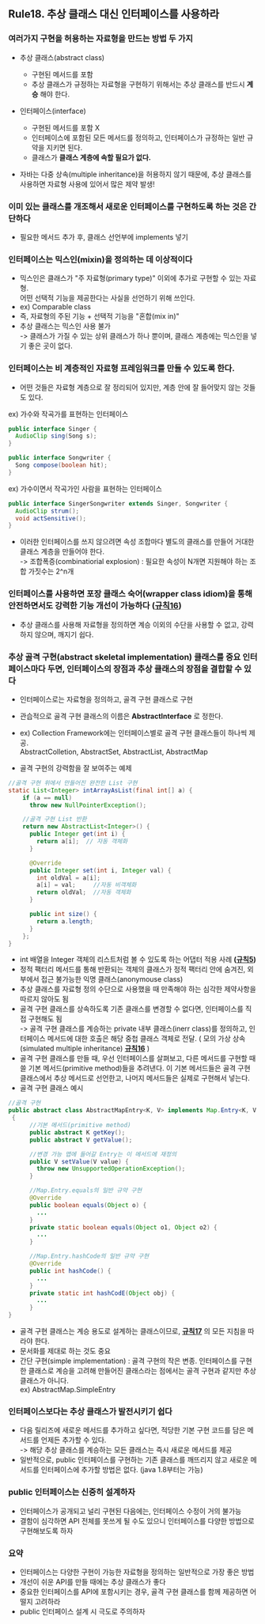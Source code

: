 ## Rule18. 추상 클래스 대신 인터페이스를 사용하라
 
### 여러가지 구현을 허용하는 자료형을 만드는 방법 두 가지
 - 추상 클래스(abstract class)
   - 구현된 메서드를 포함
   - 추상 클래스가 규정하는 자료형을 구현하기 위해서는 추상 클래스를 반드시 __계승__ 해야 한다.

 - 인터페이스(interface)
   - 구현된 메서드를 포함 X
   - 인터페이스에 포함된 모든 메서드를 정의하고, 인터페이스가 규정하는 일반 규약을 지키면 된다.
   - 클래스가 __클래스 계층에 속할 필요가 없다.__

- 자바는 다중 상속(multiple inheritance)을 허용하지 않기 때문에, 추상 클래스를 사용하면 자료형 사용에 있어서 많은 제약 발생!

### 이미 있는 클래스를 개조해서 새로운 인터페이스를 구현하도록 하는 것은 간단하다
- 필요한 메서드 추가 후, 클래스 선언부에 implements 넣기

### 인터페이스는 믹스인(mixin)을 정의하는 데 이상적이다
- 믹스인은 클래스가 "주 자료형(primary type)" 이외에 추가로 구현할 수 있는 자료형.  
어떤 선택적 기능을 제공한다는 사실을 선언하기 위해 쓰인다.
- ex) Comparable class
- 즉, 자료형의 주된 기능 + 선택적 기능을 "혼합(mix in)"
- 추상 클래스는 믹스인 사용 불가  
-> 클래스가 가질 수 있는 상위 클래스가 하나 뿐이며, 클래스 계층에는 믹스인을 넣기 좋은 곳이 없다.

### 인터페이스는 비 계층적인 자료형 프레임워크를 만들 수 있도록 한다.
- 어떤 것들은 자료형 계층으로 잘 정리되어 있지만, 계층 안에 잘 들어맞지 않는 것들도 있다.

ex) 가수와 작곡가를 표현하는 인터페이스
```JAVA
public interface Singer {
  AudioClip sing(Song s);
}

public interface Songwriter {
  Song compose(boolean hit);
}
```

ex) 가수이면서 작곡가인 사람을 표현하는 인터페이스
```JAVA
public interface SingerSongwriter extends Singer, Songwriter {
  AudioClip strum();
  void actSensitive();
}
```

- 이러한 인터페이스를 쓰지 않으려면 속성 조합마다 별도의 클래스를 만들어 거대한 클래스 계층을 만들어야 한다.  
-> 조합폭증(combinatiorial explosion) : 필요한 속성이 N개면 지원해야 하는 조합 가짓수는 2^n개

### 인터페이스를 사용하면 포장 클래스 숙어(wrapper class idiom)을 통해 안전하면서도 강력한 기능 개선이 가능하다 __([규칙16](/Chapter4/Rule16.md))__
- 추상 클래스를 사용해 자료형을 정의하면 계승 이외의 수단을 사용할 수 없고, 강력하지 않으며, 깨지기 쉽다.

### 추상 골격 구현(abstract skeletal implementation) 클래스를 중요 인터페이스마다 두면, 인터페이스의 장점과 추상 클래스의 장점을 결합할 수 있다
- 인터페이스로는 자료형을 정의하고, 골격 구현 클래스로 구현
- 관습적으로 골격 구현 클래스의 이름은 __AbstractInterface__ 로 정한다.
- ex) Collection Framework에는 인터페이스별로 골격 구현 클래스들이 하나씩 제공.  
AbstractColletion, AbstractSet, AbstractList, AbstractMap

- 골격 구현의 강력함을 잘 보여주는 예제
```JAVA
//골격 구현 위에서 만들어진 완전한 List 구현
static List<Integer> intArrayAsList(final int[] a) {
    if (a == null)
      throw new NullPointerException();

    //골격 구현 List 반환  
    return new AbstractList<Integer>() {
      public Integer get(int i) {
        return a[i];  // 자동 객체화
      }

      @Override
      public Integer set(int i, Integer val) {
        int oldVal = a[i];
        a[i] = val;     //자동 비객체화
        return oldVal;  //자동 객체화
      }

      public int size() {
        return a.length;
      }
    };
}
```
- int 배열을 Integer 객체의 리스트처럼 볼 수 있도록 하는 어댑터 적용 사례 __([규칙5](/Chapter2/Rule5.md))__
- 정적 팩터리 메서드를 통해 반환되는 객체의 클래스가 정적 팩터리 안에 숨겨진, 외부에서 접근 불가능한 익명 클래스(anonymouse class)
- 추상 클래스를 자료형 정의 수단으로 사용했을 때 만족해야 하는 심각한 제약사항을 따르지 않아도 됨
- 골격 구현 클래스를 상속하도록 기존 클래스를 변경할 수 없다면, 인터페이스를 직접 구현해도 됨  
-> 골격 구현 클래스를 계승하는 private 내부 클래스(inerr class)를 정의하고, 인터페이스 메서드에 대한 호출은 해당 중첩 클래스 객체로 전달. ( 모의 가상 상속(simulated multiple inheritance) __[규칙16](/Chapter4/Rule16.md)__ )
- 골격 구현 클래스를 만들 때, 우선 인터페이스를 살펴보고, 다른 메서드를 구현할 때 쓸 기본 메서드(primitive method)들을 추려낸다. 이 기본 메서드들은 골격 구현 클래스에서 추상 메서드로 선언한고, 나머지 메서드들은 실제로 구현해서 넣는다.
- 골격 구현 클래스 예시
```JAVA
//골격 구현
public abstract class AbstractMapEntry<K, V> implements Map.Entry<K, V
 {
      //기본 메서드(primitive method)
      public abstract K getKey();
      public abstract V getValue();

      //변경 가능 맵에 들어갈 Entry는 이 메서드에 재정의
      public V setValue(V value) {
        throw new UnsupportedOperationException();
      }

      //Map.Entry.equals의 일반 규약 구현
      @Override
      public boolean equals(Object o) {
        ...
      }
      private static boolean equals(Object o1, Object o2) {
        ...
      }

      //Map.Entry.hashCode의 일반 규약 구현
      @Override
      public int hashCode() {
        ...
      }
      private static int hashCodE(Object obj) {
        ...
      }
}
```

- 골격 구현 클래스는 계승 용도로 설계하는 클래스이므로, __[규칙17](/Chapter4/Rule17.md)__ 의 모든 지침을 따라야 한다.
- 문서화를 제대로 하는 것도 중요
- 간단 구현(simple implementation) : 골격 구현의 작은 변종. 인터페이스를 구현한 클래스로 계승을 고려해 만들어진 클래스라는 점에서는 골격 구현과 같지만 추상 클래스가 아니다.  
ex) AbstractMap.SimpleEntry

### 인터페이스보다는 추상 클래스가 발전시키기 쉽다
- 다음 릴리즈에 새로운 메서드를 추가하고 싶다면, 적당한 기본 구현 코드를 담은 메서드를 언제든 추가할 수 있다.  
-> 해당 추상 클래스를 계승하는 모든 클래스는 즉시 새로운 메서드를 제공
- 일반적으로, public 인터페이스를 구현하는 기존 클래스를 깨뜨리지 않고 새로운 메서드를 인터페이스에 추가할 방법은 없다. (java 1.8부터는 가능)

### public 인터페이스는 신중히 설계하자
- 인터페이스가 공개되고 널리 구현된 다음에는, 인터페이스 수정이 거의 불가능
- 결함이 심각하면 API 전체를 못쓰게 될 수도 있으니 인터페이스를 다양한 방법으로 구현해보도록 하자

### 요약
- 인터페이스는 다양한 구현이 가능한 자료형을 정의하는 일반적으로 가장 좋은 방법
- 개선이 쉬운 API를 만들 때에는 추상 클래스가 좋다
- 중요한 인터페이스를 API에 포함시키는 경우, 골격 구현 클래스를 함께 제공하면 어떨지 고려하라
- public 인터페이스 설계 시 극도로 주의하자
